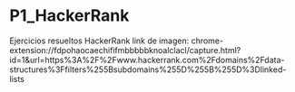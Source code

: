 # P1_HackerRank
Ejercicios resueltos HackerRank
link de imagen: chrome-extension://fdpohaocaechififmbbbbbknoalclacl/capture.html?id=1&url=https%3A%2F%2Fwww.hackerrank.com%2Fdomains%2Fdata-structures%3Ffilters%255Bsubdomains%255D%255B%255D%3Dlinked-lists
